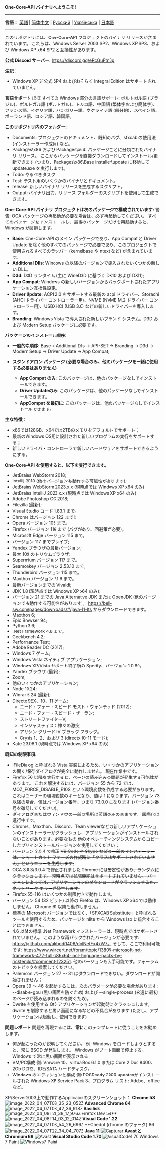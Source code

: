 **One-Core-API バイナリへようこそ!**
***
**言語：**
[英語](README.md) | [简体中文](README_CN.md) | [Русский](README_RU.md) | [Українська](README_UK.md)  | [日本語](README_JP.md)
***

このリポジトリには、One-Core-API プロジェクトのバイナリ リリースが含まれています。 これらは、Windows Server 2003 SP2、Windows XP SP3、および Windows XP x64 SP2 と互換性があります。


**公式 Discord サーバー**: https://discord.gg/eRcGuFtn6p

**注記**：
- Windows XP 非公式 SP4 およびおそらく Integral Edition はサポートされていません。

**言語サポート**
ほぼ すべての Windows 部分の言語サポート: ポルトガル語 (ブラジル)、ポルトガル語 (ポルトガル)、トルコ語、中国語 (繁体字および簡体字)、フランス語、イタリア語、ハンガリー語、ウクライナ語 (部分的)、スペイン語、ポーランド語、ロシア語、韓国語。

**このリポジトリ内のフォルダー:**
- Documents: プロジェクトのドキュメント、既知のバグ、sfxcab の使用法 (インストーラー作成用) など。
- Packages\x86 および Packages\x64: パッケージごとに分類されたバイナリ リリース。 ここからパッケージを直接ダウンロードしてインストール/更新できます (つまり、Packages\x86\Base installer\update に移動して update.exe を実行します)。
- Todo: やるべきタスク
- Test: テスト用のいくつかのバイナリとドキュメント。
- release: 新しいバイナリ リリースを生成するスクリプト。
- Output: バイナリ出力。リリース フォルダーのスクリプトを使用して生成できます。

**One-Core-API バイナリ プロジェクトは次のパッケージで構成されています:**
警告: OCA パッケージの再起動が必要な場合は、必ず再起動してください。 すべてのパッケージをインストールし、最後のパッケージだけを再起動すると、Windows が破損します。
- **Base**: One-Core-API のメイン パッケージであり、App Compat と Driver Update を除く他のすべてのパッケージで必要であり、このプロジェクトで使用されるすべてのラッパー (kernelbase や ntext など) が含まれています。
- **Additional Dlls**: Windows の以降のバージョンで導入されたいくつかの新しい DLL。
- **D3d**: D3D ランタイム (主に WineD3D に基づく DX10 および DX11);
- **App Compat**: Windows の新しいバージョンからバックポートされたアプリケーション互換性設定。
- **Driver Update**: ACPI 2.0 をサポートする最新の acpi ドライバー、Storachi (AHCI ドライバー コントローラー用)、NVME (NVME M.2 ドライバー コントローラー用)、USBXHCI (USB 3.0) などの新しいドライバーを導入します。
- **Branding**: Windows Vista で導入された新しいブランド システム。D3D および Modern Setup パッケージに必要です。

**パッケージのインストール順序:**
- **一般的な順序**: Base-> Additional Dlls -> API-SET -> Branding -> D3d -> Modern Setup -> Driver Update -> App Compat;

- **スタンドアロン パッケージ (必要な場合のみ、他のパッケージを一緒に使用する必要はありません)**
   - **App Compat のみ:** このパッケージは、他のパッケージなしでインストールできます。
   - **Driver Updateのみ**: このパッケージは、他のパッケージなしでインストールできます。
   - **AppCompat を最初に**: このパッケージは、他のパッケージなしでインストールできます。

**主な特徴**：
- x86では128GB、x64では2TBのメモリをデフォルトでサポート；
- 最新のWindows OS用に設計された新しいプログラムの実行をサポートする；
- 新しいドライバ・コントローラで新しいハードウェアをサポートできるようにする。
  
**One-Core-API を使用すると、以下を実行できます。**
- JetBrains WebStorm 2018;
- Intellij 2018 (他のバージョンも動作する可能性があります);
- JetBrains WebStorm 2023.x.x (現時点では Windows XP x64 のみ)
- JetBrains IntelliJ 2023.x.x (現時点では Windows XP x64 のみ)
- Adobe Photoshop CC 2018;
- Filezilla (最新);
- Visual Studio コード 1.83.1 まで。
- Chrome はバージョン 122 まで!;
- Opera バージョン 105 まで。
- Firefox バージョン 116 まで (バグがあり、回避策が必要)。
- Microsoft Edge バージョン 115 まで。
- バージョン 117 までブレイブ;
- Yandex ブラウザの最新バージョン;
- 最大 109 のトリウムブラウザ;
- Supermium バージョン 117 まで。
- Seamonkey バージョン 2.53.10 まで。
- Thunderbird バージョン 115 まで。
- Maxthon バージョン 7.1.6 まで。
- 最新バージョンまでの Vivaldi;
- JDK 1.8 (現時点では Windows XP x64 のみ);
- バージョン 21 までの Java Alternative JDK または OpenJDK (他のバージョンでも動作する可能性があります)。 https://bell-sw.com/pages/downloads/#/java-11-lts からダウンロードできます。
- Maxthon 6;
- Epic Browser 94;
- Python 3.6;
- .Net Framework 4.8 まで。
- Geekbench 4.2;
- Performance Test;
- Adobe Reader DC (2017);
- Windows 7 ゲーム;
- Windows Vista ネイティブ アプリケーション;
- Windows XP/Vista サポート終了後の Spotify、バージョン 1.0.60。
- Yandex ブラウザ (最新);
- Zoom;
- 他のいくつかのアプリケーション;
- Node 10.24;
- Winrar 6.24 (最新);
- Directx 9EX、10、11 ゲーム:
   - ニード・フォー・スピード モスト・ウォンテッド (2012);
   - ニード・フォー・スピード・ザ・ラン;
   - ストリートファイターV;
   - インジャスティス：神々の激突
   - アサシン クリード IV ブラック フラッグ。
   - Crysis 1、2、および 3 (directx 10-11 モード);
- Kate 23.08.1 (現時点では Windows XP x64 のみ)
  
**既知の制限事項:**
- IFileDialog と呼ばれる Vista 実装によるため、いくつかのアプリケーションの開く/保存ダイアログが完全に動作しません。 現在作業中です。
- Firefox 56 以降を実行すると、ページの読み込みの問題が発生する可能性があります。 これを解決するには、バージョン 55 から 72 では、 MOZ_FORCE_DISABLE_E10S という環境変数を作成する必要があります。 これはユーザーの環境変数のキーとなり、値は 1 になります。バージョン 73 以降の場合、値はバージョン番号、つまり 73.0.0 になります (バージョン番号を確認してください)。
- ダイアログまたはウィンドウの一部の場所は英語のみのままです。 国際化は進行中です。
- Chrome、Maxthon、Discord、Team viewerなどの新しいアプリケーションのインストーラーがクラッシュし、アプリケーションがインストールされないことがあります。必要なもの 
他のオペレーティングシステムからコピーしたプリインストールバージョンを使用してください；
- バージョン 3.0.4 で修正 ~~VS Code や Skype などの一部のインストーラーは、ショートカット フェーズの作成時に「クラスはサポートされていません」というエラーを生成します;~~
- OCA 3.0.3/3.0.4 で修正されました ~~Chrome には安定性があり、ランダムにクラッシュします。 現時点では拡張機能はサポートされていません。 バージョンによっては、アプリケーションのダウンロードがクラッシュするか、ネットワーク エラーが発生します;~~
- Firefox 55-116 はいくつかの制限付きで動作します。
- バージョン 54 (32 ビット) 以降の Firefox は、Windows XP x64 では動作しません。 Chrome 61 以降も動作しません。
- 標準の Microsoft バージョンではなく、「SFXCAB Substitute」と呼ばれるツールを使用するため、パッケージを nlite から Windows Iso に統合することはできません。
- 4.6 以降の標準 .Net Framework インストーラーは、現時点ではサポートされていません。 このような再パックされたバージョンが必要です: https://github.com/abbodi1406/dotNetFx4xW7。 そして、ここで利用可能です: https://www.wincert.net/forum/topic/13805-microsoft-net-framework-472-full-x86x64-incl-language-packs-by-ricktendo/#comment-123251. 他のバージョンも入手可能です。フォーラムのトピックを検索してください。
- Palemoon バージョン 27 ～ 31 はダウンロードできない。ダウンロードが開始されません；
- Opera 39 ～ 46 を起動するには、次のパラメータが必要な場合があります: --disable-gpu (黒い画面を防ぐため) および --single-process (永遠に最初のページが読み込まれるのを防ぐため)。
- Dwrite を使用する Qt5 アプリケーションが起動時にクラッシュします。 dwrite を削除すると黒い画面になるなどの不具合があります (ただし、アプリケーションは起動し、使用できます)


**問題レポート**
問題を再現するには、**常に**このテンプレートに従うことをお勧めします。
- 何が起こったのか説明してください。
   例: Windows をロードしようとすると、常に BSOD が発生します。 Windows がブート画面で停止する。 Windows で常に黒い画面が表示される
- VM/PC構成
   例: Vmware 10、virtualBox 6.1.0 または Core 2 Duo 8400、2Gb DDR2、IDE/SATA ハードディスク。
- Windows のエディションと構成
   例: POSReady 2009 updatesがインストールされた Windows XP Service Pack 3、プログラム リスト: Adobe、office など。

XP/Server2003上で動作するApplicaionのスクリーンショット：
**Chrome 58**
![image_2022_04_07T03_35_23_052Z](https://user-images.githubusercontent.com/5159776/178077754-de45d085-7e32-4080-b577-29f67a777076.png)
**Advanced Chrome 64**
![image_2022_04_07T03_42_36_918Z](https://user-images.githubusercontent.com/5159776/178077817-e58fd872-f0fb-431d-aaad-c4a15510ed87.png)
**Basilisk**
![image_2022_04_08T21_38_17_976Z](https://user-images.githubusercontent.com/5159776/178077859-079bfca4-bdb6-402e-8991-b88e7dfe387c.png)
Firefox Dev 54**
![image_2022_04_08T14_03_12_014Z](https://user-images.githubusercontent.com/5159776/178077897-676267bd-31c2-451d-8d81-951c0223bac4.png)
**Visual Code 1.22**
![image_2022_04_07T03_54_26_696Z](https://user-images.githubusercontent.com/5159776/178077980-31788372-84e3-43b9-8bd3-d3204a375197.png)
**Chedot (chrome のフォーク) 86
![image_2022_04_07T22_34_04_707Z](https://user-images.githubusercontent.com/5159776/178078013-9ccc115e-f6f6-44d0-937f-1a73fa5c6dee.png)
**Java 11**
![Capturar](https://user-images.githubusercontent.com/5159776/178078132-da504607-a1ca-4f8d-ae25-6a7eb367bdaa.PNG)
**Avast と Chromium 68**
![Avast](https://user-images.githubusercontent.com/5159776/178078208-c13b3448-ee6a-4c56-9d94-d0c62d51949e.PNG)
**Visual Studio Code 1.70**
![VisualCode1 70](https://user-images.githubusercontent.com/5159776/192194220-9f4f324d-b0d8-4c40-a378-2c25c81eff16.PNG)
Windows 7 Paint
![Windows7 Paint](https://user-images.githubusercontent.com/5159776/192194273-de70c23e-8731-4fb6-96c1-9bee98947269.PNG)



